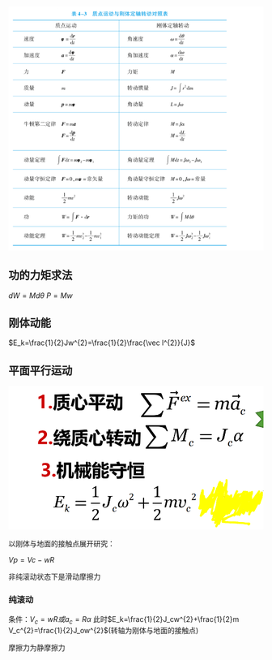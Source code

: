 ![](20230405222159.png)

## 功的力矩求法
$dW=Md\theta$
$P=Mw$

## 刚体动能
$E_k=\frac{1}{2}Jw^{2}=\frac{1}{2}\frac{\vec l^{2}}{J}$

## 平面平行运动
![](20230405222843.png)

以刚体与地面的接触点展开研究：

$Vp=Vc-wR$

非纯滚动状态下是滑动摩擦力

### 纯滚动
条件：$V_c=wR或a_c=R\alpha$
此时$E_k=\frac{1}{2}J_cw^{2}+\frac{1}{2}m V_c^{2}=\frac{1}{2}J_ow^{2}$(转轴为刚体与地面的接触点)

摩擦力为静摩擦力
